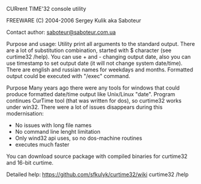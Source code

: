 CURrent TIME'32 console utility

FREEWARE (C) 2004-2006 Sergey Kulik aka Saboteur

Contact author: saboteur@saboteur.com.ua

Purpose and usage:
Utility print all arguments to the standard output.
There are a lot of substitution combination, started with $ character (see curtime32 /help).
You can use + and - changing output date, also you can use timestamp to set output date (it will not change system date/time).
There are english and russian names for weekdays and months.
Formatted output could be executed with "/exec" command.

Purpose
Many years ago there were any tools for windows that could produce formatted date/time output like Unix/Linux "date".
Program continues CurTime tool (that was written for dos), so curtime32 works under win32.
There were a lot of issues disappears during this modernisation:
* No issues with long file names
* No command line lenght limitation
* Only wind32 api uses, so no dos-machine routines
* executes much faster

You can download source package with compiled binaries for curtime32 and 16-bit curtime.

Detailed help: https://github.com/sfkulyk/curtime32/wiki
               curtime32 /help
